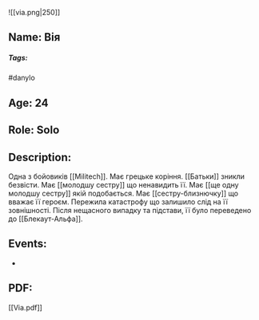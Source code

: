 ![[via.png|250]]
## Name: Вія
##### Tags: 
#danylo 
## Age: 24
## Role: Solo
## Description: 
Одна з бойовиків [[Militech]]. Має грецьке коріння.
[[Батьки]] зникли безвісти. Має [[молодшу сестру]] що ненавидить її. Має [[ще одну молодшу сестру]] якій подобається. Має [[сестру-близнючку]] що вважає її героєм.
Пережила катастрофу що залишило слід на її зовнішності.
Після нещасного випадку та підстави, її було переведено до [[Блекаут-Альфа]].
## Events:
- 
## PDF:
[[Via.pdf]] 